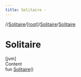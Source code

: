 ```yaml
---
title: Solitaire -
---
```

//[Solitaire](../../index.md)/[[root]](../index.md)/[Solitaire](index.md)/[Solitaire](-solitaire.md)



# Solitaire  
[jvm]  
Content  
fun [Solitaire](-solitaire.md)()  



